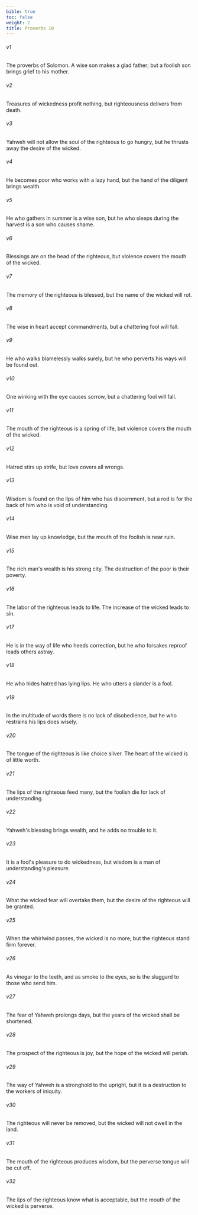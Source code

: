 ```yaml
---
bible: true
toc: false
weight: 2
title: Proverbs 10
---
```




###### v1 
The proverbs of Solomon. A wise son makes a glad father; but a foolish son brings grief to his mother. 

###### v2 
Treasures of wickedness profit nothing, but righteousness delivers from death. 

###### v3 
Yahweh will not allow the soul of the righteous to go hungry, but he thrusts away the desire of the wicked. 

###### v4 
He becomes poor who works with a lazy hand, but the hand of the diligent brings wealth. 

###### v5 
He who gathers in summer is a wise son, but he who sleeps during the harvest is a son who causes shame. 

###### v6 
Blessings are on the head of the righteous, but violence covers the mouth of the wicked. 

###### v7 
The memory of the righteous is blessed, but the name of the wicked will rot. 

###### v8 
The wise in heart accept commandments, but a chattering fool will fall. 

###### v9 
He who walks blamelessly walks surely, but he who perverts his ways will be found out. 

###### v10 
One winking with the eye causes sorrow, but a chattering fool will fall. 

###### v11 
The mouth of the righteous is a spring of life, but violence covers the mouth of the wicked. 

###### v12 
Hatred stirs up strife, but love covers all wrongs. 

###### v13 
Wisdom is found on the lips of him who has discernment, but a rod is for the back of him who is void of understanding. 

###### v14 
Wise men lay up knowledge, but the mouth of the foolish is near ruin. 

###### v15 
The rich man's wealth is his strong city. The destruction of the poor is their poverty. 

###### v16 
The labor of the righteous leads to life. The increase of the wicked leads to sin. 

###### v17 
He is in the way of life who heeds correction, but he who forsakes reproof leads others astray. 

###### v18 
He who hides hatred has lying lips. He who utters a slander is a fool. 

###### v19 
In the multitude of words there is no lack of disobedience, but he who restrains his lips does wisely. 

###### v20 
The tongue of the righteous is like choice silver. The heart of the wicked is of little worth. 

###### v21 
The lips of the righteous feed many, but the foolish die for lack of understanding. 

###### v22 
Yahweh's blessing brings wealth, and he adds no trouble to it. 

###### v23 
It is a fool's pleasure to do wickedness, but wisdom is a man of understanding's pleasure. 

###### v24 
What the wicked fear will overtake them, but the desire of the righteous will be granted. 

###### v25 
When the whirlwind passes, the wicked is no more; but the righteous stand firm forever. 

###### v26 
As vinegar to the teeth, and as smoke to the eyes, so is the sluggard to those who send him. 

###### v27 
The fear of Yahweh prolongs days, but the years of the wicked shall be shortened. 

###### v28 
The prospect of the righteous is joy, but the hope of the wicked will perish. 

###### v29 
The way of Yahweh is a stronghold to the upright, but it is a destruction to the workers of iniquity. 

###### v30 
The righteous will never be removed, but the wicked will not dwell in the land. 

###### v31 
The mouth of the righteous produces wisdom, but the perverse tongue will be cut off. 

###### v32 
The lips of the righteous know what is acceptable, but the mouth of the wicked is perverse.

